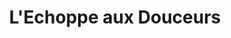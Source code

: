 ---
title: "L'Echoppe aux Douceurs"
url: /moret-sur-loing/lechoppe-aux-douceurs/
shop: boulangerie
---
